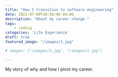 ```yaml
---
title: "How I transition to software engineering"
date: 2021-07-09T10:58:08-04:00
description: "About my career change."
tags: 
    - coding
categories: 'Life Experience'
draft: true
featured_image: "/images/1.jpg"

# images: ["/images/2.jpg", "/images/1.jpg"]

---
```

My story of why and how I pivot my career.
